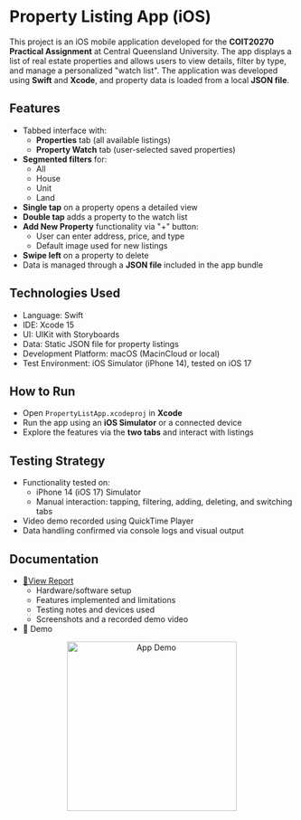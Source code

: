 # Property Listing App (iOS)

This project is an iOS mobile application developed for the **COIT20270 Practical Assignment** at Central Queensland University.
The app displays a list of real estate properties and allows users to view details, filter by type, and manage a personalized
"watch list". The application was developed using **Swift** and **Xcode**, and property data is loaded from a local **JSON file**.

## Features

- Tabbed interface with:
  - **Properties** tab (all available listings)
  - **Property Watch** tab (user-selected saved properties)
- **Segmented filters** for:
  - All
  - House
  - Unit
  - Land
- **Single tap** on a property opens a detailed view
- **Double tap** adds a property to the watch list
- **Add New Property** functionality via "+" button:
  - User can enter address, price, and type
  - Default image used for new listings
- **Swipe left** on a property to delete
- Data is managed through a **JSON file** included in the app bundle

  
## Technologies Used

- Language: Swift
- IDE: Xcode 15
- UI: UIKit with Storyboards
- Data: Static JSON file for property listings
- Development Platform: macOS (MacinCloud or local)
- Test Environment: iOS Simulator (iPhone 14), tested on iOS 17

##  How to Run

- Open `PropertyListApp.xcodeproj` in **Xcode**
- Run the app using an **iOS Simulator** or a connected device
- Explore the features via the **two tabs** and interact with listings

##  Testing Strategy

- Functionality tested on:
  - iPhone 14 (iOS 17) Simulator
  - Manual interaction: tapping, filtering, adding, deleting, and switching tabs
- Video demo recorded using QuickTime Player
- Data handling confirmed via console logs and visual output

## Documentation

- [📄View Report](Report.pdf) 
  - Hardware/software setup
  - Features implemented and limitations
  - Testing notes and devices used
  - Screenshots and a recorded demo video
- 🎥 Demo
<p align="center">
  <img src="./docs/demo.gif" width="300" alt="App Demo"> </p>

